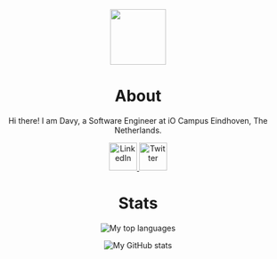 <div align="center">
<!--     <img width="100" src="https://davydehaas.nl/assets/images/memoji.png"> -->
    <img width="100" src="https://avatars.githubusercontent.com/u/31407144?v=4">
    <h1>About</h1>
    <p>Hi there! I am Davy, a Software Engineer at iO Campus Eindhoven, The Netherlands.</p>
    <a href="https://www.linkedin.com/in/davydehaas98" target="_blank" rel="noopener noreferrer">
        <img width="50" src="https://davydehaas.nl/assets/images/contact/linkedin.svg" alt="LinkedIn">
    </a>
    <a href="https://twitter.com/davydehaas98" target="_blank" rel="noopener noreferrer">
        <img width="50" src="https://davydehaas.nl/assets/images/contact/twitter.svg" alt="Twitter">
    </a>
</div>

<div align="center">
    <h1>Stats</h1>
    <p>
        <img src="https://github-readme-stats.vercel.app/api/top-langs?username=davydehaas98&theme=algolia&count_private=true&layout=compact" alt="My top languages"/>
    </p>
    <p>
        <img src="https://github-readme-stats.vercel.app/api?username=davydehaas98&theme=algolia&show_icons=true&count_private=true" alt="My GitHub stats"/>
    </p>
</div>
